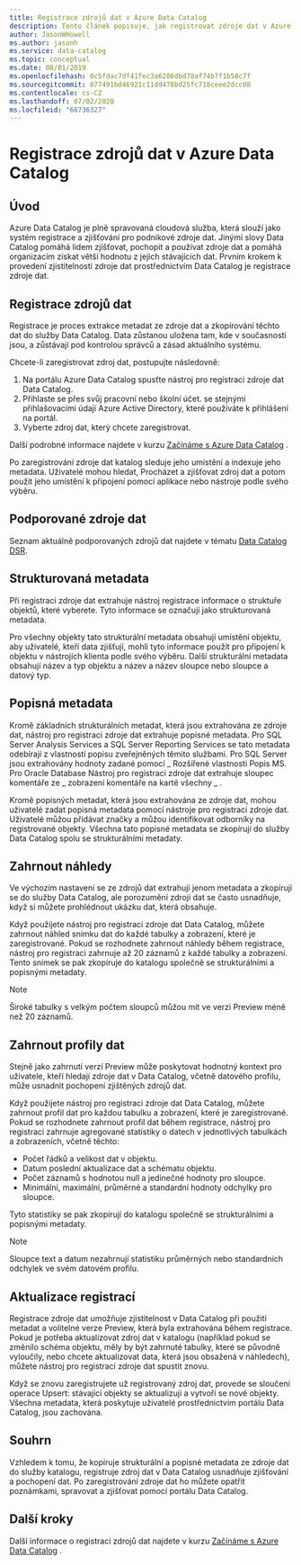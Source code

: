 ```yaml
---
title: Registrace zdrojů dat v Azure Data Catalog
description: Tento článek popisuje, jak registrovat zdroje dat v Azure Data Catalog včetně polí metadat extrahovaných během registrace.
author: JasonWHowell
ms.author: jasonh
ms.service: data-catalog
ms.topic: conceptual
ms.date: 08/01/2019
ms.openlocfilehash: 0c5fdac7df41fec3a6206dbd78af74b7f1b58c7f
ms.sourcegitcommit: 877491bd46921c11dd478bd25fc718ceee2dcc08
ms.contentlocale: cs-CZ
ms.lasthandoff: 07/02/2020
ms.locfileid: "68736327"
---
```

# <a name="register-data-sources-in-azure-data-catalog"></a>Registrace zdrojů dat v Azure Data Catalog
## <a name="introduction"></a>Úvod
Azure Data Catalog je plně spravovaná cloudová služba, která slouží jako systém registrace a zjišťování pro podnikové zdroje dat. Jinými slovy Data Catalog pomáhá lidem zjišťovat, pochopit a používat zdroje dat a pomáhá organizacím získat větší hodnotu z jejich stávajících dat. Prvním krokem k provedení zjistitelnosti zdroje dat prostřednictvím Data Catalog je registrace zdroje dat.

## <a name="register-data-sources"></a>Registrace zdrojů dat
Registrace je proces extrakce metadat ze zdroje dat a zkopírování těchto dat do služby Data Catalog. Data zůstanou uložena tam, kde v současnosti jsou, a zůstávají pod kontrolou správců a zásad aktuálního systému.

Chcete-li zaregistrovat zdroj dat, postupujte následovně:
1. Na portálu Azure Data Catalog spusťte nástroj pro registraci zdroje dat Data Catalog. 
2. Přihlaste se přes svůj pracovní nebo školní účet. se stejnými přihlašovacími údaji Azure Active Directory, které používáte k přihlášení na portál.
3. Vyberte zdroj dat, který chcete zaregistrovat.

Další podrobné informace najdete v kurzu [Začínáme s Azure Data Catalog](data-catalog-get-started.md) .

Po zaregistrování zdroje dat katalog sleduje jeho umístění a indexuje jeho metadata. Uživatelé mohou hledat, Procházet a zjišťovat zdroj dat a potom použít jeho umístění k připojení pomocí aplikace nebo nástroje podle svého výběru.

## <a name="supported-data-sources"></a>Podporované zdroje dat
Seznam aktuálně podporovaných zdrojů dat najdete v tématu [Data Catalog DSR](data-catalog-dsr.md).

## <a name="structural-metadata"></a>Strukturovaná metadata
Při registraci zdroje dat extrahuje nástroj registrace informace o struktuře objektů, které vyberete. Tyto informace se označují jako strukturovaná metadata.

Pro všechny objekty tato strukturální metadata obsahují umístění objektu, aby uživatelé, kteří data zjišťují, mohli tyto informace použít pro připojení k objektu v nástrojích klienta podle svého výběru. Další strukturální metadata obsahují název a typ objektu a název a název sloupce nebo sloupce a datový typ.

## <a name="descriptive-metadata"></a>Popisná metadata
Kromě základních strukturálních metadat, která jsou extrahována ze zdroje dat, nástroj pro registraci zdroje dat extrahuje popisné metadata. Pro SQL Server Analysis Services a SQL Server Reporting Services se tato metadata odebírají z vlastností popisu zveřejněných těmito službami. Pro SQL Server jsou extrahovány hodnoty zadané pomocí \_ Rozšířené vlastnosti Popis MS. Pro Oracle Database Nástroj pro registraci zdroje dat extrahuje sloupec komentáře ze \_ zobrazení komentáře na kartě všechny \_ .

Kromě popisných metadat, která jsou extrahována ze zdroje dat, mohou uživatelé zadat popisná metadata pomocí nástroje pro registraci zdroje dat. Uživatelé můžou přidávat značky a můžou identifikovat odborníky na registrované objekty. Všechna tato popisné metadata se zkopírují do služby Data Catalog spolu se strukturálními metadaty.

## <a name="include-previews"></a>Zahrnout náhledy
Ve výchozím nastavení se ze zdrojů dat extrahují jenom metadata a zkopírují se do služby Data Catalog, ale porozumění zdroji dat se často usnadňuje, když si můžete prohlédnout ukázku dat, která obsahuje.

Když použijete nástroj pro registraci zdroje dat Data Catalog, můžete zahrnout náhled snímku dat do každé tabulky a zobrazení, které je zaregistrované. Pokud se rozhodnete zahrnout náhledy během registrace, nástroj pro registraci zahrnuje až 20 záznamů z každé tabulky a zobrazení. Tento snímek se pak zkopíruje do katalogu společně se strukturálními a popisnými metadaty.

> [!NOTE]
> Široké tabulky s velkým počtem sloupců můžou mít ve verzi Preview méně než 20 záznamů.
>
>

## <a name="include-data-profiles"></a>Zahrnout profily dat
Stejně jako zahrnutí verzí Preview může poskytovat hodnotný kontext pro uživatele, kteří hledají zdroje dat v Data Catalog, včetně datového profilu, může usnadnit pochopení zjištěných zdrojů dat.

Když použijete nástroj pro registraci zdroje dat Data Catalog, můžete zahrnout profil dat pro každou tabulku a zobrazení, které je zaregistrované. Pokud se rozhodnete zahrnout profil dat během registrace, nástroj pro registraci zahrnuje agregované statistiky o datech v jednotlivých tabulkách a zobrazeních, včetně těchto:

* Počet řádků a velikost dat v objektu.
* Datum poslední aktualizace dat a schématu objektu.
* Počet záznamů s hodnotou null a jedinečné hodnoty pro sloupce.
* Minimální, maximální, průměrné a standardní hodnoty odchylky pro sloupce.

Tyto statistiky se pak zkopírují do katalogu společně se strukturálními a popisnými metadaty.

> [!NOTE]
> Sloupce text a datum nezahrnují statistiku průměrných nebo standardních odchylek ve svém datovém profilu.
>
>

## <a name="update-registrations"></a>Aktualizace registrací
Registrace zdroje dat umožňuje zjistitelnost v Data Catalog při použití metadat a volitelné verze Preview, která byla extrahována během registrace. Pokud je potřeba aktualizovat zdroj dat v katalogu (například pokud se změnilo schéma objektu, měly by být zahrnuté tabulky, které se původně vyloučily, nebo chcete aktualizovat data, která jsou obsažená v náhledech), můžete nástroj pro registraci zdroje dat spustit znovu.

Když se znovu zaregistrujete už registrovaný zdroj dat, provede se sloučení operace Upsert: stávající objekty se aktualizují a vytvoří se nové objekty. Všechna metadata, která poskytuje uživatelé prostřednictvím portálu Data Catalog, jsou zachována.

## <a name="summary"></a>Souhrn
Vzhledem k tomu, že kopíruje strukturální a popisné metadata ze zdroje dat do služby katalogu, registruje zdroj dat v Data Catalog usnadňuje zjišťování a pochopení dat. Po zaregistrování zdroje dat ho můžete opatřit poznámkami, spravovat a zjišťovat pomocí portálu Data Catalog.

## <a name="next-steps"></a>Další kroky
Další informace o registraci zdrojů dat najdete v kurzu [Začínáme s Azure Data Catalog](data-catalog-get-started.md) .
